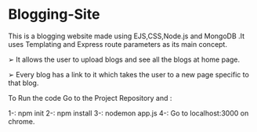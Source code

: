 # Blogging-Site

This is a blogging website made using EJS,CSS,Node.js and MongoDB .It uses Templating
and Express route parameters as its main concept.


➢ It  allows the user to upload blogs and see all the blogs at home page.

➢ Every blog has a link to it which takes the user to a new page specific to
that blog.

To Run the code Go to the Project Repository and :

1-: npm init 
2-: npm install
3-: nodemon app.js
4-: Go to localhost:3000 on chrome.
 
